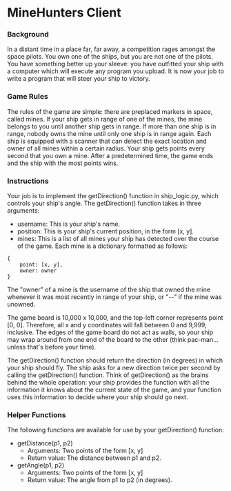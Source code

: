 # MineHunters Client

### Background

In a distant time in a place far, far away, a competition rages amongst the space pilots. You own one of the ships, but you are not one of the pilots. You have something better up your sleeve: you have outfitted your ship with a computer which will execute any program you upload. It is now your job to write a program that will steer your ship to victory.

### Game Rules

The rules of the game are simple: there are preplaced markers in space, called mines. If your ship gets in range of one of the mines, the mine belongs to you until another ship gets in range. If more than one ship is in range, nobody owns the mine until only one ship is in range again. Each ship is equipped with a scanner that can detect the exact location and owner of all mines within a certain radius. Your ship gets points every second that you own a mine. After a predetermined time, the game ends and the ship with the most points wins.

### Instructions

Your job is to implement the getDirection() function in ship_logic.py, which controls your ship's angle. The getDirection() function takes in three arguments:
- username: This is your ship's name.
- position: This is your ship's current position, in the form [x, y].
- mines: This is a list of all mines your ship has detected over the course of the game. Each mine is a dictionary formatted as follows:
```
{
    point: [x, y],
    owner: owner
}
```

The "owner" of a mine is the username of the ship that owned the mine whenever it was most recently in range of your ship, or "--" if the mine was unowned.

The game board is 10,000 x 10,000, and the top-left corner represents point [0, 0]. Therefore, all x and y coordinates will fall between 0 and 9,999, inclusive. The edges of the game board do not act as walls, so your ship may wrap around from one end of the board to the other (think pac-man... unless that's before your time).

The getDirection() function should return the direction (in degrees) in which your ship should fly. The ship asks for a new direction twice per second by calling the getDirection() function. Think of getDirection() as the brains behind the whole operation: your ship provides the function with all the information it knows about the current state of the game, and your function uses this information to decide where your ship should go next.

### Helper Functions

The following functions are available for use by your getDirection() function:
- getDistance(p1, p2)
  - Arguments: Two points of the form [x, y]
  - Return value: The distance between p1 and p2.
- getAngle(p1, p2)
  - Arguments: Two points of the form [x, y]
  - Return value: The angle from p1 to p2 (in degrees).
